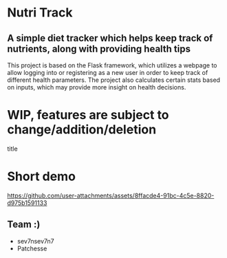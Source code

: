 # Nutri Track
## A simple diet tracker which helps keep track of nutrients, along with providing health tips

This project is based on the Flask framework, which utilizes a webpage to allow logging into or registering as a new user in order to keep track of different health parameters. The project also calculates certain stats based on inputs, which may provide more insight on health decisions.

# WIP, features are subject to change/addition/deletion
title

# Short demo
https://github.com/user-attachments/assets/8ffacde4-91bc-4c5e-8820-d975b1591133

## Team :)
- sev7nsev7n7
- Patchesse
